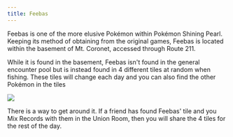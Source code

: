 ```yaml
---
title: Feebas
---
```


Feebas is one of the more elusive Pokémon within Pokémon Shining Pearl. Keeping its method of obtaining from the original games, Feebas is located within the basement of Mt. Coronet, accessed through Route 211.

While it is found in the basement, Feebas isn't found in the general encounter pool but is instead found in 4 different tiles at random when fishing. These tiles will change each day and you can also find the other Pokémon in the tiles

![](https://www.serebii.net/brilliantdiamondshiningpearl/feebas.jpg)

There is a way to get around it. If a friend has found Feebas' tile and you Mix Records with them in the Union Room, then you will share the 4 tiles for the rest of the day.
